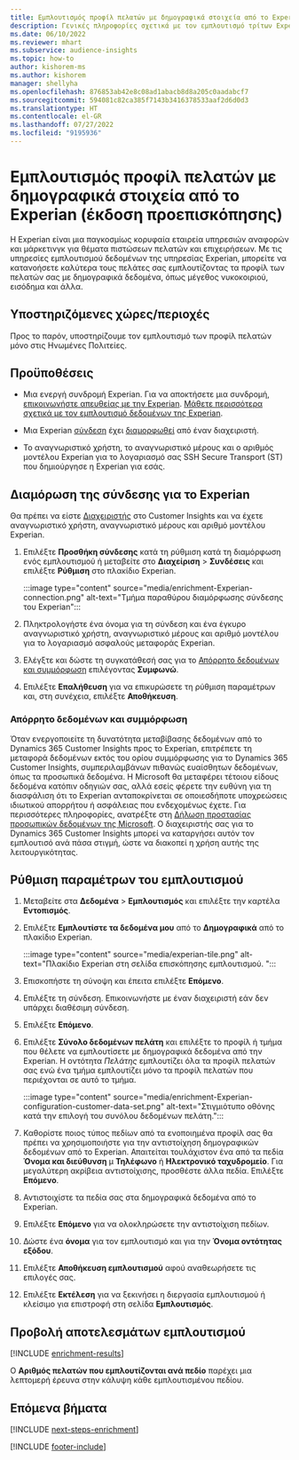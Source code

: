 ```yaml
---
title: Εμπλουτισμός προφίλ πελατών με δημογραφικά στοιχεία από το Experian (έκδοση προεπισκόπησης)
description: Γενικές πληροφορίες σχετικά με τον εμπλουτισμό τρίτων Experian.
ms.date: 06/10/2022
ms.reviewer: mhart
ms.subservice: audience-insights
ms.topic: how-to
author: kishorem-ms
ms.author: kishorem
manager: shellyha
ms.openlocfilehash: 876853ab42e8c08ad1abacb8d8a205c0aadabcf7
ms.sourcegitcommit: 594081c82ca385f7143b3416378533aaf2d6d0d3
ms.translationtype: HT
ms.contentlocale: el-GR
ms.lasthandoff: 07/27/2022
ms.locfileid: "9195936"
---
```

# <a name="enrich-customer-profiles-with-demographics-from-experian-preview"></a>Εμπλουτισμός προφίλ πελατών με δημογραφικά στοιχεία από το Experian (έκδοση προεπισκόπησης)

H Experian είναι μια παγκοσμίως κορυφαία εταιρεία υπηρεσιών αναφορών και μάρκετινγκ για θέματα πιστώσεων πελατών και επιχειρήσεων. Με τις υπηρεσίες εμπλουτισμού δεδομένων της υπηρεσίας Experian, μπορείτε να κατανοήσετε καλύτερα τους πελάτες σας εμπλουτίζοντας τα προφίλ των πελατών σας με δημογραφικά δεδομένα, όπως μέγεθος νυκοκοιριού, εισόδημα και άλλα.

## <a name="supported-countriesregions"></a>Υποστηριζόμενες χώρες/περιοχές

Προς το παρόν, υποστηρίζουμε τον εμπλουτισμό των προφίλ πελατών μόνο στις Ηνωμένες Πολιτείες.

## <a name="prerequisites"></a>Προϋποθέσεις

- Μια ενεργή συνδρομή Experian. Για να αποκτήσετε μια συνδρομή, [επικοινωνήστε απευθείας με την Experian](https://www.experian.com/marketing-services/contact). [Μάθετε περισσότερα σχετικά με τον εμπλουτισμό δεδομένων της Experian](https://www.experian.com/marketing-services/microsoft?cmpid=ems_web_mci_cdppage).

- Μια Experian [σύνδεση](connections.md) έχει [διαμορφωθεί](#configure-the-connection-for-experian) από έναν διαχειριστή.

- Το αναγνωριστικό χρήστη, το αναγνωριστικό μέρους και ο αριθμός μοντέλου Experian για το λογαριασμό σας SSH Secure Transport (ST) που δημιούργησε η Experian για εσάς.

## <a name="configure-the-connection-for-experian"></a>Διαμόρωση της σύνδεσης για το Experian

Θα πρέπει να είστε [Διαχειριστής](permissions.md#admin) στο Customer Insights και να έχετε αναγνωριστικό χρήστη, αναγνωριστικό μέρους και αριθμό μοντέλου Experian.

1. Επιλέξτε **Προσθήκη σύνδεσης** κατά τη ρύθμιση κατά τη διαμόρφωση ενός εμπλουτισμού ή μεταβείτε στο **Διαχείριση** > **Συνδέσεις** και επιλέξτε **Ρύθμιση** στο πλακίδιο Experian.

   :::image type="content" source="media/enrichment-Experian-connection.png" alt-text="Τμήμα παραθύρου διαμόρφωσης σύνδεσης του Experian":::

1. Πληκτρολογήστε ένα όνομα για τη σύνδεση και ένα έγκυρο αναγνωριστικό χρήστη, αναγνωριστικό μέρους και αριθμό μοντέλου για το λογαριασμό ασφαλούς μεταφοράς Experian.

1. Ελέγξτε και δώστε τη συγκατάθεσή σας για το [Απόρρητο δεδομένων και συμμόρφωση](#data-privacy-and-compliance) επιλέγοντας **Συμφωνώ**.

1. Επιλέξτε **Επαλήθευση** για να επικυρώσετε τη ρύθμιση παραμέτρων και, στη συνέχεια, επιλέξτε **Αποθήκευση**.

### <a name="data-privacy-and-compliance"></a>Απόρρητο δεδομένων και συμμόρφωση

Όταν ενεργοποιείτε τη δυνατότητα μεταβίβασης δεδομένων από το Dynamics 365 Customer Insights προς το Experian, επιτρέπετε τη μεταφορά δεδομένων εκτός του ορίου συμμόρφωσης για το Dynamics 365 Customer Insights, συμπεριλαμβάνων πιθανώς ευαίσθητων δεδομένων, όπως τα προσωπικά δεδομένα. Η Microsoft θα μεταφέρει τέτοιου είδους δεδομένα κατόπιν οδηγιών σας, αλλά εσείς φέρετε την ευθύνη για τη διασφάλιση ότι το Experian ανταποκρίνεται σε οποιεσδήποτε υποχρεώσεις ιδιωτικού απορρήτου ή ασφάλειας που ενδεχομένως έχετε. Για περισσότερες πληροφορίες, ανατρέξτε στη [Δήλωση προστασίας προσωπικών δεδομένων της Microsoft](https://go.microsoft.com/fwlink/?linkid=396732). Ο διαχειριστής σας για το Dynamics 365 Customer Insights μπορεί να καταργήσει αυτόν τον εμπλουτισό ανά πάσα στιγμή, ώστε να διακοπεί η χρήση αυτής της λειτουργικότητας.

## <a name="configure-the-enrichment"></a>Ρύθμιση παραμέτρων του εμπλουτισμού

1. Μεταβείτε στα **Δεδομένα** > **Εμπλουτισμός** και επιλέξτε την καρτέλα **Εντοπισμός**.

1. Επιλέξτε **Εμπλουτίστε τα δεδομένα μου** από το **Δημογραφικά** από το πλακίδιο Experian.

   :::image type="content" source="media/experian-tile.png" alt-text="Πλακίδιο Experian στη σελίδα επισκόπησης εμπλουτισμού. ":::

1. Επισκοπήστε τη σύνοψη και έπειτα επιλέξτε **Επόμενο**.

1. Επιλέξτε τη σύνδεση. Επικοινωνήστε με έναν διαχειριστή εάν δεν υπάρχει διαθέσιμη σύνδεση.

1. Επιλέξτε **Επόμενο**.

1. Επιλέξτε **Σύνολο δεδομένων πελάτη** και επιλέξτε το προφίλ ή τμήμα που θέλετε να εμπλουτίσετε με δημογραφικά δεδομένα από την Experian. Η οντότητα *Πελάτης* εμπλουτίζει όλα τα προφίλ πελατών σας ενώ ένα τμήμα εμπλουτίζει μόνο τα προφίλ πελατών που περιέχονται σε αυτό το τμήμα.

    :::image type="content" source="media/enrichment-Experian-configuration-customer-data-set.png" alt-text="Στιγμιότυπο οθόνης κατά την επιλογή του συνόλου δεδομένων πελάτη.":::

1. Καθορίστε ποιος τύπος πεδίων από τα ενοποιημένα προφίλ σας θα πρέπει να χρησιμοποιήστε για την αντιστοίχηση δημογραφικών δεδομένων από το Experian. Απαιτείται τουλάχιστον ένα από τα πεδία **Όνομα και διεύθυνση** μ **Τηλέφωνο** ή **Ηλεκτρονικό ταχυδρομείο**. Για μεγαλύτερη ακρίβεια αντιστοίχισης, προσθέστε άλλα πεδία. Επιλέξτε **Επόμενο**.

1. Αντιστοιχίστε τα πεδία σας στα δημογραφικά δεδομένα από το Experian.

1. Επιλέξτε **Επόμενο** για να ολοκληρώσετε την αντιστοίχιση πεδίων.

1. Δώστε ένα **όνομα** για τον εμπλουτισμό και για την **Όνομα οντότητας εξόδου**.

1. Επιλέξτε **Αποθήκευση εμπλουτισμού** αφού αναθεωρήσετε τις επιλογές σας.

1. Επιλέξτε **Εκτέλεση** για να ξεκινήσει η διεργασία εμπλουτισμού ή κλείσιμο για επιστροφή στη σελίδα **Εμπλουτισμός**.

## <a name="view-enrichment-results"></a>Προβολή αποτελεσμάτων εμπλουτισμού

[!INCLUDE [enrichment-results](includes/enrichment-results.md)]

Ο **Αριθμός πελατών που εμπλουτίζονται ανά πεδίο** παρέχει μια λεπτομερή έρευνα στην κάλυψη κάθε εμπλουτισμένου πεδίου.

## <a name="next-steps"></a>Επόμενα βήματα

[!INCLUDE [next-steps-enrichment](includes/next-steps-enrichment.md)]

[!INCLUDE [footer-include](includes/footer-banner.md)]
